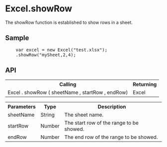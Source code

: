 <H1>Excel.showRow</H1>

The showRow function is established to show rows in a sheet.

<h2>Sample</h2>
<pre>
	var excel = new Excel("test.xlsx");
	.showRow("mySheet,2,4);
</pre>

<h2>API</h2>

<table>
<tr><th>Calling</th><th>Returning</th></tr>
<tr><td>Excel . showRow ( sheetName , startRow , endRow)</td><td>Excel</td></tr>
</table>


<table>
<tr><th>Parameters</th><th>Type</th><th>Description</th></tr>
<tr><td>sheetName</td><td>String</td><td>The sheet name.</td></tr>
<tr><td>startRow</td><td>Number</td><td>The start row of the range to be showed.</td></tr>
<tr><td>endRow</td><td>Number</td><td>The end row of the range to be showed.</td></tr>
</table>